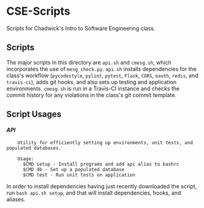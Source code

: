 # **CSE-Scripts**
Scripts for Chadwick's Intro to Software Engineering class.

## Scripts
The major scripts in this directory are ```api.sh``` and ```cmesg.sh```, which incorporates the use of ```mesg_check.py```. ```api.sh``` installs dependencies for the class's workflow (```pycodestyle```, ```pylint```, ```pytest```, ```Flask```, ```CORS```, ```oauth```, ```redis```, and ```travis-ci```), adds git hooks, and also sets up testing and application environments. ```cmesg.sh``` is run in a Travis-CI instance and checks the commit history for any violations in the class's git commit template.

## Script Usages
#### _API_
```
    Utility for efficiently setting up environments, unit tests, and populated databases.

    Usage:
      $CMD setup - Install programs and add api alias to bashrc
      $CMD db - Set up a populated database
      $CMD test - Run unit tests on application
```

In order to install dependencies having just recently downloaded the script, run ```bash api.sh setup```, and that will install dependencies, hooks, and aliases.
